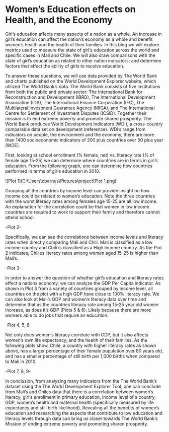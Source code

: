 # Women’s Education effects on Health, and the Economy 

Girl’s education affects many aspects of a nation as a whole. An increase in girl’s education can affect the nation’s economy as a whole and benefit women’s health and the health of their families. In this blog we will explore metrics used to measure the state of girl’s education across the world and specific cases in Mali and Chile. We will also draw comparisons with the state of girl’s education as related to other nation indicators; and determine factors that affect the ability of girls to receive education. 

To answer these questions, we will use data provided by The World Bank and charts published on the World Development Explorer website, which utilized The World Bank’s data. The World Bank consists of five institutions from both the public and private sector: The International Bank for Reconstruction and Development (IBRD), The International Development Association (IDA), The International Finance Corporation (IFC), The Multilateral Investment Guarantee Agency (MIGA), and The International Centre for Settlement of Investment Disputes (ICSID). Together their mission is to end extreme poverty and promote shared prosperity. The World Bank produces World Development Indicators (WDI), a cross-country comparable data set on development (reference). WDI’s range from indicators on people, the environment and the economy, there are more than 1400 socioeconomic indicators of 200 plus countries over 50 plus year (WDE).

First, looking at school enrollment (% female, net) vs. literacy rate (% of female age 15-25) we can determine where countries are in terms in girl’s education. From the following graph, one can determine how countries performed in terms of girls education in 2010.

![Plot 1](C:\Users\cbarnes\Pictures\project\Plot 1.png)

Grouping all the countries by income level can provide insight on how income could be related to women’s education. Note the three countries with the worst literacy rates among females age 15-25 are all low income. An explanation for the correlation could be that women in low income countries are required to work to support their family and therefore cannot attend school. 

-Plot 2-

Specifically, we can see the correlations between income levels and literacy rates when directly comparing Mali and Chili. Mali is classified as a low income country and Chili is classified as a High Income country. As the Plot 2 indicates, Chilies literacy rates among women aged 15-25 is higher than Mali’s. 

-Plot 3-

In order to answer the question of whether girl’s education and literacy rates effect a nations economy, we can analyze the GDP Per Capita indicator. As shown in Plot 3 from a variety of countries grouped by income level, all countries on the plot with a high GDP have close to 100% literacy rate. We can also look at Mali’s GDP and women’s literacy data over time and determine that as the countries literacy rate among 15-25 year old women increase, as does it’s GDP (Plots 5 & 6). Likely because there are more workers able to do jobs that require an education. 

-Plot 4, 5, 6- 

Not only does women’s literacy correlate with GDP, but it also affects women’s own life expectancy, and the health of their families. As the following plots show, Chile, a country with higher literacy rates as shown above, has a larger percentage of their female population over 80 years old, and has a smaller percentage of still birth per 1,000 births when compared to Mali in 2010. 

-Plot 7, 8, 9-

In conclusion, from analyzing many indicators from the The World Bank’s dataset using the The World Development Explorer Tool, one can conclude from Mali’s and Chiles data that there is a correlation between women’s literacy, girl’s enrollment in primary education, income level of a country, GDP, women’s health and maternal health (specifically measured by life expectancy and still birth likelihood). Revealing all the benefits of women’s education and researching the aspects that contribute to low education and literacy levels through data can bring us closer towards The World Bank’s Mission of ending extreme poverty and promoting shared prosperity.  
